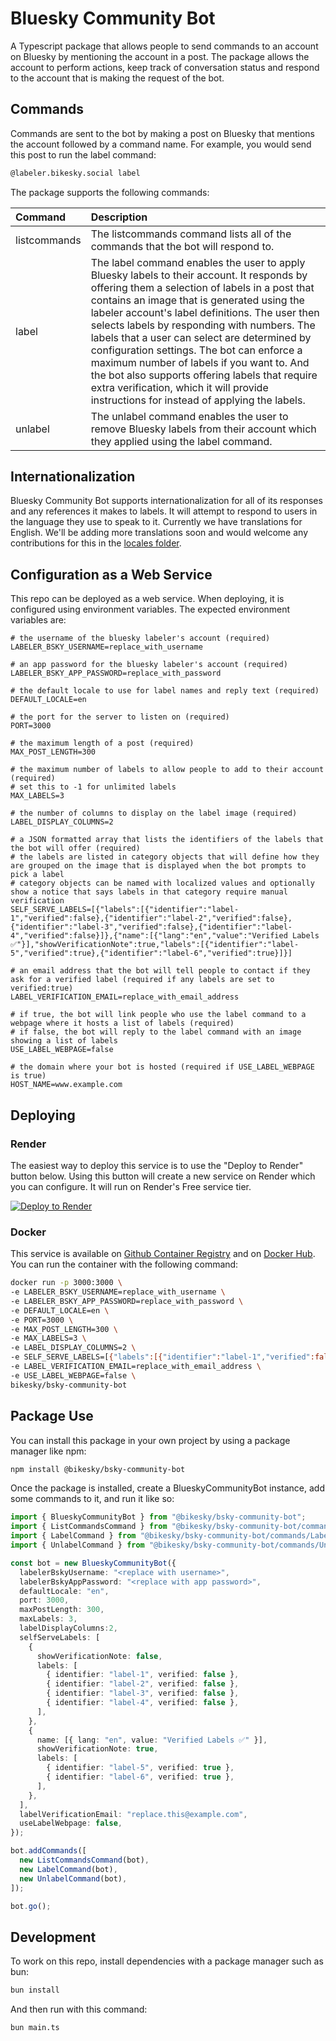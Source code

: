 # Bluesky Community Bot

A Typescript package that allows people to send commands to an account on Bluesky by mentioning the account in a post. The package allows the account to perform actions, keep track of conversation status and respond to the account that is making the request of the bot.

## Commands

Commands are sent to the bot by making a post on Bluesky that mentions the account followed by a command name. For example, you would send this post to run the label command:

```bash
@labeler.bikesky.social label
```

The package supports the following commands:

|Command|Description|
|:---|:---|
|listcommands|The listcommands command lists all of the commands that the bot will respond to.|
|label|The label command enables the user to apply Bluesky labels to their account. It responds by offering them a selection of labels in a post that contains an image that is generated using the labeler account's label definitions. The user then selects labels by responding with numbers. The labels that a user can select are determined by configuration settings. The bot can enforce a maximum number of labels if you want to. And the bot also supports offering labels that require extra verification, which it will provide instructions for instead of applying the labels.|
|unlabel|The unlabel command enables the user to remove Bluesky labels from their account which they applied using the label command.|

## Internationalization

Bluesky Community Bot supports internationalization for all of its responses and any references it makes to labels. It will attempt to respond to users in the language they use to speak to it. Currently we have translations for English. We'll be adding more translations soon and would welcome any contributions for this in the [locales folder](https://github.com/bikesky-social/bsky-community-bot/tree/main/locales).

## Configuration as a Web Service

This repo can be deployed as a web service. When deploying, it is configured using environment variables. The expected environment variables are:

```env
# the username of the bluesky labeler's account (required)
LABELER_BSKY_USERNAME=replace_with_username

# an app password for the bluesky labeler's account (required)
LABELER_BSKY_APP_PASSWORD=replace_with_password

# the default locale to use for label names and reply text (required)
DEFAULT_LOCALE=en

# the port for the server to listen on (required)
PORT=3000

# the maximum length of a post (required)
MAX_POST_LENGTH=300

# the maximum number of labels to allow people to add to their account (required)
# set this to -1 for unlimited labels
MAX_LABELS=3

# the number of columns to display on the label image (required)
LABEL_DISPLAY_COLUMNS=2

# a JSON formatted array that lists the identifiers of the labels that the bot will offer (required)
# the labels are listed in category objects that will define how they are grouped on the image that is displayed when the bot prompts to pick a label
# category objects can be named with localized values and optionally show a notice that says labels in that category require manual verification
SELF_SERVE_LABELS=[{"labels":[{"identifier":"label-1","verified":false},{"identifier":"label-2","verified":false},{"identifier":"label-3","verified":false},{"identifier":"label-4","verified":false}]},{"name":[{"lang":"en","value":"Verified Labels ✅"}],"showVerificationNote":true,"labels":[{"identifier":"label-5","verified":true},{"identifier":"label-6","verified":true}]}]

# an email address that the bot will tell people to contact if they ask for a verified label (required if any labels are set to verified:true)
LABEL_VERIFICATION_EMAIL=replace_with_email_address

# if true, the bot will link people who use the label command to a webpage where it hosts a list of labels (required)
# if false, the bot will reply to the label command with an image showing a list of labels
USE_LABEL_WEBPAGE=false

# the domain where your bot is hosted (required if USE_LABEL_WEBPAGE is true)
HOST_NAME=www.example.com
```

## Deploying

### Render

The easiest way to deploy this service is to use the "Deploy to Render" button below. Using this button will create a new service on Render which you can configure. It will run on Render's Free service tier.

<a href="https://render.com/deploy?repo=https://github.com/bikesky-social/bsky-community-bot">
<img src="https://render.com/images/deploy-to-render-button.svg" alt="Deploy to Render" />
</a>

### Docker

This service is available on [Github Container Registry](https://github.com/bikesky-social/bsky-community-bot/pkgs/container/bsky-community-bot) and on [Docker Hub](https://hub.docker.com/r/bikesky/bsky-community-bot). You can run the container with the following command:

```bash
docker run -p 3000:3000 \
-e LABELER_BSKY_USERNAME=replace_with_username \
-e LABELER_BSKY_APP_PASSWORD=replace_with_password \
-e DEFAULT_LOCALE=en \
-e PORT=3000 \
-e MAX_POST_LENGTH=300 \
-e MAX_LABELS=3 \
-e LABEL_DISPLAY_COLUMNS=2 \
-e SELF_SERVE_LABELS=[{"labels":[{"identifier":"label-1","verified":false},{"identifier":"label-2","verified":false},{"identifier":"label-3","verified":false},{"identifier":"label-4","verified":false}]},{"name":[{"lang":"en","value":"Verified Labels ✅"}],"showVerificationNote":true,"labels":[{"identifier":"label-5","verified":true},{"identifier":"label-6","verified":true}]}] \
-e LABEL_VERIFICATION_EMAIL=replace_with_email_address \
-e USE_LABEL_WEBPAGE=false \
bikesky/bsky-community-bot
```

## Package Use

You can install this package in your own project by using a package manager like npm:

```bash
npm install @bikesky/bsky-community-bot
```

Once the package is installed, create a BlueskyCommunityBot instance, add some commands to it, and run it like so:

```typescript
import { BlueskyCommunityBot } from "@bikesky/bsky-community-bot";
import { ListCommandsCommand } from "@bikesky/bsky-community-bot/commands/ListComands";
import { LabelCommand } from "@bikesky/bsky-community-bot/commands/Label";
import { UnlabelCommand } from "@bikesky/bsky-community-bot/commands/Unlabel";

const bot = new BlueskyCommunityBot({
  labelerBskyUsername: "<replace with username>",
  labelerBskyAppPassword: "<replace with app password>",
  defaultLocale: "en",
  port: 3000,
  maxPostLength: 300,
  maxLabels: 3,
  labelDisplayColumns:2,
  selfServeLabels: [
    {
      showVerificationNote: false,
      labels: [
        { identifier: "label-1", verified: false },
        { identifier: "label-2", verified: false },
        { identifier: "label-3", verified: false },
        { identifier: "label-4", verified: false },
      ],
    },
    {
      name: [{ lang: "en", value: "Verified Labels ✅" }],
      showVerificationNote: true,
      labels: [
        { identifier: "label-5", verified: true },
        { identifier: "label-6", verified: true },
      ],
    },
  ],
  labelVerificationEmail: "replace.this@example.com",
  useLabelWebpage: false,
});

bot.addCommands([
  new ListCommandsCommand(bot),
  new LabelCommand(bot),
  new UnlabelCommand(bot),
]);

bot.go();
```

## Development

To work on this repo, install dependencies with a package manager such as bun:

```bash
bun install
```

And then run with this command:

```bash
bun main.ts
```
